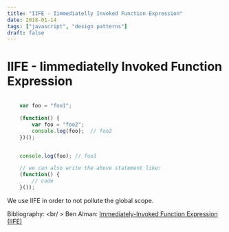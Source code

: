 ```yaml
---
title: "IIFE - Iimmediatelly Invoked Function Expression"
date: 2018-01-14
tags: ["javascript", "design patterns"]
draft: false
---
```

# IIFE - Iimmediatelly Invoked Function Expression

```javascript

    var foo = "foo1";

    (function() {
        var foo = "foo2";
        console.log(foo);  // foo2
    })();


    console.log(foo); // foo1

    // we can also write the above statement like:
    (function() {
        // code
    }());

```

We use IIFE in order to not pollute the global scope.

Bibliography: <br/ >
Ben Alman: [Immediately-Invoked Function Expression (IIFE)](http://benalman.com/news/2010/11/immediately-invoked-function-expression/)
